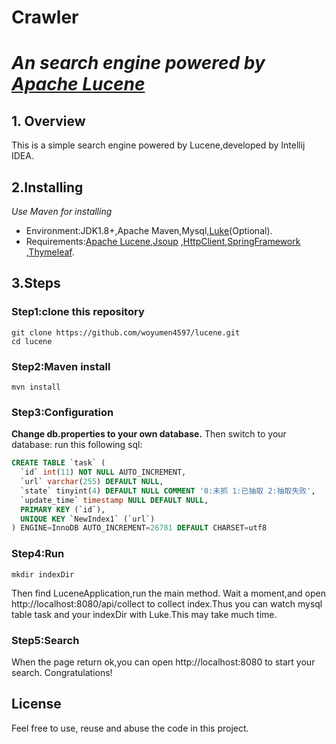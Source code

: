 Crawler
======

# _An search engine powered by [Apache Lucene](http://lucene.apache.org/)_

## 1. Overview

This is a simple search engine powered by Lucene,developed by Intellij IDEA.

## 2.Installing
_Use Maven for installing_
- Environment:JDK1.8+,Apache Maven,Mysql,[Luke](https://code.google.com/archive/p/luke/)(Optional).
- Requirements:[Apache Lucene](http://lucene.apache.org/),[Jsoup](https://jsoup.org/)
,[HttpClient](https://hc.apache.org/httpcomponents-client-ga/),[SpringFramework](https://projects.spring.io/spring-boot/)
,[Thymeleaf](https://www.thymeleaf.org/).
## 3.Steps
 
### Step1:clone this repository

```
git clone https://github.com/woyumen4597/lucene.git
cd lucene

```  
### Step2:Maven install
```
mvn install

```
### Step3:Configuration
<b>Change db.properties to your own database.</b>
Then switch to your database:
run this following sql:
```sql
CREATE TABLE `task` (
  `id` int(11) NOT NULL AUTO_INCREMENT,
  `url` varchar(255) DEFAULT NULL,
  `state` tinyint(4) DEFAULT NULL COMMENT '0:未抓 1:已抽取 2:抽取失败',
  `update_time` timestamp NULL DEFAULT NULL,
  PRIMARY KEY (`id`),
  UNIQUE KEY `NewIndex1` (`url`)
) ENGINE=InnoDB AUTO_INCREMENT=26781 DEFAULT CHARSET=utf8

```

### Step4:Run
```
mkdir indexDir
```
Then find LuceneApplication,run the main method.
Wait a moment,and open http://localhost:8080/api/collect
to collect index.Thus you can watch mysql table task and your indexDir
with Luke.This may take much time.

### Step5:Search

When the page return ok,you can open http://localhost:8080 to start your search.
Congratulations!


## License

Feel free to use, reuse and abuse the code in this project.




